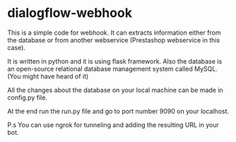 # dialogflow-webhook
This is a simple code for webhook. 
It can extracts information either from the database or from another webservice (Prestashop webservice in this case).

It is written in python and it is using flask framework.
Also the database is an open-source relational database management system called MySQL. (You might have heard of it)

All the changes about the database on your local machine can be made in config.py file.

At the end run the run.py file and go to port number 9090 on your localhost.

P.s You can use ngrok for tunneling and adding the resulting URL in your bot.

